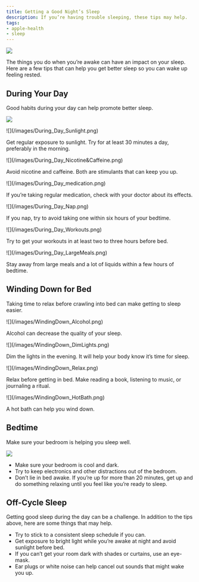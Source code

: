 ```yaml
---
title: Getting a Good Night’s Sleep
description: If you’re having trouble sleeping, these tips may help.
tags:
- apple-health
- sleep
---
```


![](/images/Eucalyptus-Sleep_Article_illustration.jpg)

The things you do when you’re awake can have an impact on your sleep. Here are a few tips that can help you get better sleep so you can wake up feeling rested.


## During Your Day

Good habits during your day can help promote better sleep.

![](/images/apphth-skyinline.jpg)

<div class="row">
    <div class="col col--2">
      ![](/images/During_Day_Sunlight.png)
    </div>
    <div class="col col--10">
      <div class="v-center">
        <p>Get regular exposure to sunlight. Try for at least 30 minutes a day, preferably in the morning.</p>
      </div>
    </div>
    <div class="col col--2">
      ![](/images/During_Day_Nicotine&Caffeine.png)
    </div>
    <div class="col col--10">
      <div class="v-center">
        <p>Avoid nicotine and caffeine. Both are stimulants that can keep you up.</p>
      </div>
    </div>
    <div class="col col--2">
      ![](/images/During_Day_medication.png)
    </div>
    <div class="col col--10">
      <div class="v-center">
        <p>If you’re taking regular medication, check with your doctor about its effects.</p>
      </div>
    </div>
    <div class="col col--2">
      ![](/images/During_Day_Nap.png)
    </div>
    <div class="col col--10">
      <div class="v-center">
        <p>If you nap, try to avoid taking one within six hours of your bedtime.</p>
      </div>
    </div>
    <div class="col col--2">
      ![](/images/During_Day_Workouts.png)
    </div>
    <div class="col col--10">
      <div class="v-center">
        <p>Try to get your workouts in at least two to three hours before bed.</p>
      </div>
    </div>
    <div class="col col--2">
      ![](/images/During_Day_LargeMeals.png)
    </div>
    <div class="col col--10">
      <div class="v-center">
        <p>Stay away from large meals and a lot of liquids within a few hours of bedtime.</p>
      </div>
    </div>
</div>

## Winding Down for Bed

Taking time to relax before crawling into bed can make getting to sleep easier.

<div class="row">
    <div class="col col--2">
      ![](/images/WindingDown_Alcohol.png)
    </div>
    <div class="col col--10">
      <div class="v-center">
        <p>Alcohol can decrease the quality of your sleep.</p>
      </div>
    </div>
    <div class="col col--2">
      ![](/images/WindingDown_DimLights.png)
    </div>
    <div class="col col--10">
      <div class="v-center">
        <p>Dim the lights in the evening. It will help your body know it’s time for sleep.</p>
      </div>
    </div>
    <div class="col col--2">
      ![](/images/WindingDown_Relax.png)
    </div>
    <div class="col col--10">
      <div class="v-center">
        <p>Relax before getting in bed. Make reading a book, listening to music, or journaling a ritual.</p>
      </div>
    </div>
    <div class="col col--2">
      ![](/images/WindingDown_HotBath.png)
    </div>
    <div class="col col--10">
      <div class="v-center">
        <p>A hot bath can help you wind down.</p>
      </div>
    </div>
</div>

## Bedtime

Make sure your bedroom is helping you sleep well.

![](/images/Moon-bedroom.jpg)

- Make sure your bedroom is cool and dark.
- Try to keep electronics and other distractions out of the bedroom.
- Don’t lie in bed awake. If you’re up for more than 20 minutes, get up and do something relaxing until you feel like you’re ready to sleep.


## Off-Cycle Sleep

Getting good sleep during the day can be a challenge. In addition to the tips above, here are some things that may help.

- Try to stick to a consistent sleep schedule if you can.
- Get exposure to bright light while you’re awake at night and avoid sunlight before bed.
- If you can’t get your room dark with shades or curtains, use an eye-mask.
- Ear plugs or white noise can help cancel out sounds that might wake you up.
